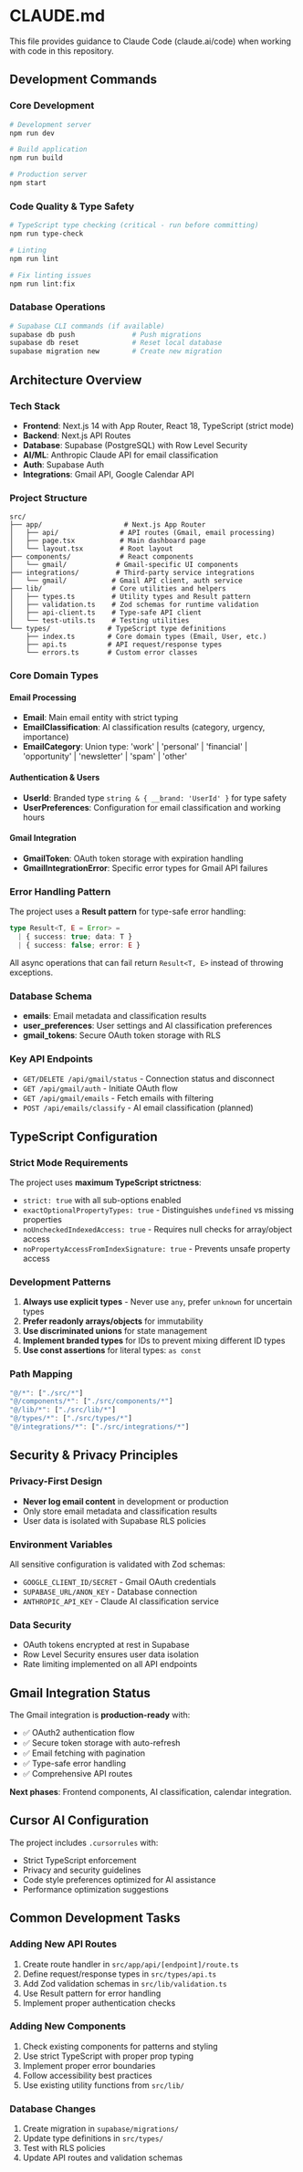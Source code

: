 # CLAUDE.md

This file provides guidance to Claude Code (claude.ai/code) when working with code in this repository.

## Development Commands

### Core Development
```bash
# Development server
npm run dev

# Build application
npm run build

# Production server
npm start
```

### Code Quality & Type Safety
```bash
# TypeScript type checking (critical - run before committing)
npm run type-check

# Linting
npm run lint

# Fix linting issues
npm run lint:fix
```

### Database Operations
```bash
# Supabase CLI commands (if available)
supabase db push              # Push migrations
supabase db reset             # Reset local database
supabase migration new        # Create new migration
```

## Architecture Overview

### Tech Stack
- **Frontend**: Next.js 14 with App Router, React 18, TypeScript (strict mode)
- **Backend**: Next.js API Routes
- **Database**: Supabase (PostgreSQL) with Row Level Security
- **AI/ML**: Anthropic Claude API for email classification
- **Auth**: Supabase Auth
- **Integrations**: Gmail API, Google Calendar API

### Project Structure
```
src/
├── app/                    # Next.js App Router
│   ├── api/               # API routes (Gmail, email processing)
│   ├── page.tsx           # Main dashboard page
│   └── layout.tsx         # Root layout
├── components/            # React components
│   └── gmail/            # Gmail-specific UI components
├── integrations/         # Third-party service integrations
│   └── gmail/           # Gmail API client, auth service
├── lib/                 # Core utilities and helpers
│   ├── types.ts         # Utility types and Result pattern
│   ├── validation.ts    # Zod schemas for runtime validation
│   ├── api-client.ts    # Type-safe API client
│   └── test-utils.ts    # Testing utilities
└── types/              # TypeScript type definitions
    ├── index.ts        # Core domain types (Email, User, etc.)
    ├── api.ts          # API request/response types
    └── errors.ts       # Custom error classes
```

### Core Domain Types

#### Email Processing
- **Email**: Main email entity with strict typing
- **EmailClassification**: AI classification results (category, urgency, importance)
- **EmailCategory**: Union type: 'work' | 'personal' | 'financial' | 'opportunity' | 'newsletter' | 'spam' | 'other'

#### Authentication & Users
- **UserId**: Branded type `string & { __brand: 'UserId' }` for type safety
- **UserPreferences**: Configuration for email classification and working hours

#### Gmail Integration
- **GmailToken**: OAuth token storage with expiration handling
- **GmailIntegrationError**: Specific error types for Gmail API failures

### Error Handling Pattern
The project uses a **Result pattern** for type-safe error handling:
```typescript
type Result<T, E = Error> = 
  | { success: true; data: T }
  | { success: false; error: E }
```

All async operations that can fail return `Result<T, E>` instead of throwing exceptions.

### Database Schema
- **emails**: Email metadata and classification results
- **user_preferences**: User settings and AI classification preferences  
- **gmail_tokens**: Secure OAuth token storage with RLS

### Key API Endpoints
- `GET/DELETE /api/gmail/status` - Connection status and disconnect
- `GET /api/gmail/auth` - Initiate OAuth flow
- `GET /api/gmail/emails` - Fetch emails with filtering
- `POST /api/emails/classify` - AI email classification (planned)

## TypeScript Configuration

### Strict Mode Requirements
The project uses **maximum TypeScript strictness**:
- `strict: true` with all sub-options enabled
- `exactOptionalPropertyTypes: true` - Distinguishes `undefined` vs missing properties
- `noUncheckedIndexedAccess: true` - Requires null checks for array/object access
- `noPropertyAccessFromIndexSignature: true` - Prevents unsafe property access

### Development Patterns
1. **Always use explicit types** - Never use `any`, prefer `unknown` for uncertain types
2. **Prefer readonly arrays/objects** for immutability
3. **Use discriminated unions** for state management
4. **Implement branded types** for IDs to prevent mixing different ID types
5. **Use const assertions** for literal types: `as const`

### Path Mapping
```typescript
"@/*": ["./src/*"]
"@/components/*": ["./src/components/*"]  
"@/lib/*": ["./src/lib/*"]
"@/types/*": ["./src/types/*"]
"@/integrations/*": ["./src/integrations/*"]
```

## Security & Privacy Principles

### Privacy-First Design
- **Never log email content** in development or production
- Only store email metadata and classification results
- User data is isolated with Supabase RLS policies

### Environment Variables
All sensitive configuration is validated with Zod schemas:
- `GOOGLE_CLIENT_ID/SECRET` - Gmail OAuth credentials
- `SUPABASE_URL/ANON_KEY` - Database connection
- `ANTHROPIC_API_KEY` - Claude AI classification service

### Data Security
- OAuth tokens encrypted at rest in Supabase
- Row Level Security ensures user data isolation
- Rate limiting implemented on all API endpoints

## Gmail Integration Status

The Gmail integration is **production-ready** with:
- ✅ OAuth2 authentication flow
- ✅ Secure token storage with auto-refresh
- ✅ Email fetching with pagination
- ✅ Type-safe error handling
- ✅ Comprehensive API routes

**Next phases**: Frontend components, AI classification, calendar integration.

## Cursor AI Configuration

The project includes `.cursorrules` with:
- Strict TypeScript enforcement
- Privacy and security guidelines  
- Code style preferences optimized for AI assistance
- Performance optimization suggestions

## Common Development Tasks

### Adding New API Routes
1. Create route handler in `src/app/api/[endpoint]/route.ts`
2. Define request/response types in `src/types/api.ts`
3. Add Zod validation schemas in `src/lib/validation.ts`
4. Use Result pattern for error handling
5. Implement proper authentication checks

### Adding New Components
1. Check existing components for patterns and styling
2. Use strict TypeScript with proper prop typing
3. Implement proper error boundaries
4. Follow accessibility best practices
5. Use existing utility functions from `src/lib/`

### Database Changes  
1. Create migration in `supabase/migrations/`
2. Update type definitions in `src/types/`
3. Test with RLS policies
4. Update API routes and validation schemas
